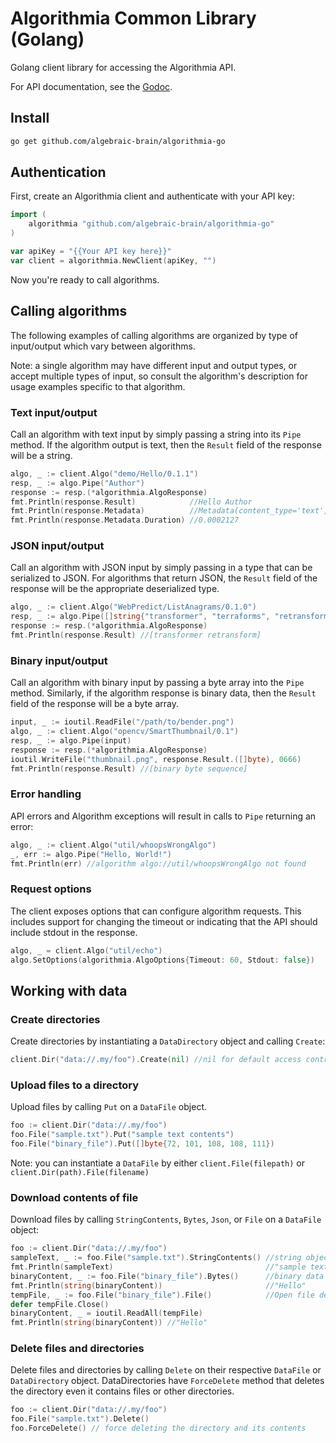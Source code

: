 Algorithmia Common Library (Golang)
===================================

Golang client library for accessing the Algorithmia API.

For API documentation, see the [Godoc](https://godoc.org/github.com/algebraic-brain/algorithmia-go).

## Install

```bash
go get github.com/algebraic-brain/algorithmia-go
```


## Authentication

First, create an Algorithmia client and authenticate with your API key:

```Go
import (
	algorithmia "github.com/algebraic-brain/algorithmia-go"
)

var apiKey = "{{Your API key here}}"
var client = algorithmia.NewClient(apiKey, "")
```

Now you're ready to call algorithms.

## Calling algorithms

The following examples of calling algorithms are organized by type of input/output which vary between algorithms.

Note: a single algorithm may have different input and output types, or accept multiple types of input,
so consult the algorithm's description for usage examples specific to that algorithm.

### Text input/output

Call an algorithm with text input by simply passing a string into its `Pipe` method.
If the algorithm output is text, then the `Result` field of the response will be a string.

```Go
algo, _ := client.Algo("demo/Hello/0.1.1")
resp, _ := algo.Pipe("Author")
response := resp.(*algorithmia.AlgoResponse)
fmt.Println(response.Result)            //Hello Author
fmt.Println(response.Metadata)          //Metadata(content_type='text',duration=0.0002127)
fmt.Println(response.Metadata.Duration) //0.0002127
```

### JSON input/output

Call an algorithm with JSON input by simply passing in a type that can be serialized to JSON.
For algorithms that return JSON, the `Result` field of the response will be the appropriate
deserialized type.

```Go
algo, _ := client.Algo("WebPredict/ListAnagrams/0.1.0")
resp, _ := algo.Pipe([]string{"transformer", "terraforms", "retransform"})
response := resp.(*algorithmia.AlgoResponse)
fmt.Println(response.Result) //[transformer retransform]
```

### Binary input/output

Call an algorithm with binary input by passing a byte array into the `Pipe` method.
Similarly, if the algorithm response is binary data, then the `Result` field of the response
will be a byte array.

```Go
input, _ := ioutil.ReadFile("/path/to/bender.png")
algo, _ := client.Algo("opencv/SmartThumbnail/0.1")
resp, _ := algo.Pipe(input)
response := resp.(*algorithmia.AlgoResponse)
ioutil.WriteFile("thumbnail.png", response.Result.([]byte), 0666)
fmt.Println(response.Result) //[binary byte sequence]
```

### Error handling

API errors and Algorithm exceptions will result in calls to `Pipe` returning an error:

```Go
algo, _ := client.Algo("util/whoopsWrongAlgo")
_, err := algo.Pipe("Hello, World!")
fmt.Println(err) //algorithm algo://util/whoopsWrongAlgo not found
```

### Request options

The client exposes options that can configure algorithm requests.
This includes support for changing the timeout or indicating that the API should include stdout in the response.

```Go
algo, _ = client.Algo("util/echo")
algo.SetOptions(algorithmia.AlgoOptions{Timeout: 60, Stdout: false})
```

## Working with data

### Create directories
Create directories by instantiating a `DataDirectory` object and calling `Create`:

```Go
client.Dir("data://.my/foo").Create(nil) //nil for default access control (private)
```

### Upload files to a directory

Upload files by calling `Put` on a `DataFile` object.

```Go
foo := client.Dir("data://.my/foo")
foo.File("sample.txt").Put("sample text contents")
foo.File("binary_file").Put([]byte{72, 101, 108, 108, 111})
```

Note: you can instantiate a `DataFile` by either `client.File(filepath)` or `client.Dir(path).File(filename)`

### Download contents of file

Download files by calling `StringContents`, `Bytes`, `Json`, or `File` on a `DataFile` object:

```Go
foo := client.Dir("data://.my/foo")
sampleText, _ := foo.File("sample.txt").StringContents() //string object
fmt.Println(sampleText)                                  //"sample text contents"
binaryContent, _ := foo.File("binary_file").Bytes()      //binary data
fmt.Println(string(binaryContent))                       //"Hello"
tempFile, _ := foo.File("binary_file").File()            //Open file descriptor for read
defer tempFile.Close()
binaryContent, _ = ioutil.ReadAll(tempFile)
fmt.Println(string(binaryContent)) //"Hello"
```

### Delete files and directories

Delete files and directories by calling `Delete` on their respective `DataFile` or `DataDirectory` object.
DataDirectories have `ForceDelete` method that deletes the directory even it contains files or other directories.

```Go
foo := client.Dir("data://.my/foo")
foo.File("sample.txt").Delete()
foo.ForceDelete() // force deleting the directory and its contents
```
